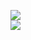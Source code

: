 [![](https://img.shields.io/badge/Made%20With-Github%20Spray-lightgrey.svg?style=for-the-badge&logo=github)](https://github.com/Annihil/github-spray#778)  
[![](https://i.imgur.com/2DrTn0Z.gif)](https://github.com/Annihil/github-spray)